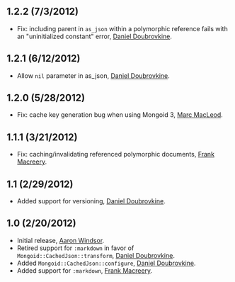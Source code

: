 1.2.2 (7/3/2012)
----------------

* Fix: including parent in `as_json` within a polymorphic reference fails with an "uninitialized constant" error, [Daniel Doubrovkine](http://github.com/dblock).

1.2.1 (6/12/2012)
-----------------

* Allow `nil` parameter in as_json, [Daniel Doubrovkine](http://github.com/dblock).

1.2.0 (5/28/2012)
------------------

* Fix: cache key generation bug when using Mongoid 3, [Marc MacLeod](http://github.com/marbemac).

1.1.1 (3/21/2012)
-----------------

* Fix: caching/invalidating referenced polymorphic documents, [Frank Macreery](http://github.com/macreery).

1.1 (2/29/2012)
---------------

* Added support for versioning, [Daniel Doubrovkine](http://github.com/dblock).

1.0 (2/20/2012)
---------------

* Initial release, [Aaron Windsor](http://github.com/aaw).
* Retired support for `:markdown` in favor of `Mongoid::CachedJson::transform`, [Daniel Doubrovkine](http://github.com/dblock).
* Added `Mongoid::CachedJson::configure`, [Daniel Doubrovkine](http://github.com/dblock).
* Added support for `:markdown`, [Frank Macreery](http://github.com/macreery).

